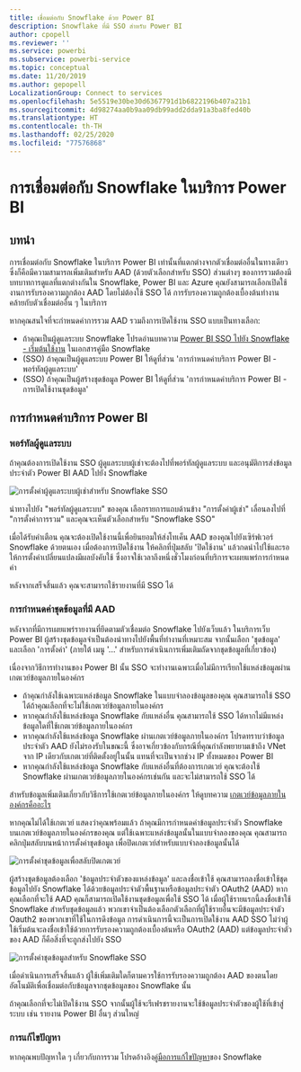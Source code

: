 ```yaml
---
title: เชื่อมต่อกับ Snowflake ด้วย Power BI
description: Snowflake ที่มี SSO สำหรับ Power BI
author: cpopell
ms.reviewer: ''
ms.service: powerbi
ms.subservice: powerbi-service
ms.topic: conceptual
ms.date: 11/20/2019
ms.author: gepopell
LocalizationGroup: Connect to services
ms.openlocfilehash: 5e5519e30be30d6367791d1b6822196b407a21b1
ms.sourcegitcommit: 4d98274aa0b9aa09db99add2dda91a3ba8fed40b
ms.translationtype: HT
ms.contentlocale: th-TH
ms.lasthandoff: 02/25/2020
ms.locfileid: "77576868"
---
```

#  <a name="connecting-to-snowflake-in-power-bi-service"></a>การเชื่อมต่อกับ Snowflake ในบริการ Power BI

## <a name="introduction"></a>บทนำ

การเชื่อมต่อกับ Snowflake ในบริการ Power BI เท่านั้นที่แตกต่างจากตัวเชื่อมต่ออื่นในทางเดียว ซึ่งก็คือมีความสามารถเพิ่มเติมสำหรับ AAD (ด้วยตัวเลือกสำหรับ SSO) ส่วนต่างๆ ของการรวมต้องมีบทบาทการดูแลที่แตกต่างกันใน Snowflake, Power BI และ Azure คุณยังสามารถเลือกเปิดใช้งานการรับรองความถูกต้อง AAD โดยไม่ต้องใช้ SSO ได้ การรับรองความถูกต้องเบื้องต้นทำงานคล้ายกับตัวเชื่อมต่ออื่น ๆ ในบริการ

หากคุณสนใจที่จะกำหนดค่าการรวม AAD รวมถึงการเปิดใช้งาน SSO แบบเป็นทางเลือก:
* ถ้าคุณเป็นผู้ดูแลระบบ Snowflake โปรดอ่านบทความ [Power BI SSO ไปยัง Snowflake - เริ่มต้นใช้งาน](https://docs.snowflake.net/manuals/LIMITEDACCESS/oauth-powerbi.html) ในเอกสารคู่มือ Snowflake
* (SSO) ถ้าคุณเป็นผู้ดูแลระบบ Power BI ให้ดูที่ส่วน 'การกำหนดค่าบริการ Power BI - พอร์ทัลผู้ดูแลระบบ'
* (SSO) ถ้าคุณเป็นผู้สร้างชุดข้อมูล Power BI ให้ดูที่ส่วน 'การกำหนดค่าบริการ Power BI - การเปิดใช้งานชุดข้อมูล'

## <a name="power-bi-service-configuration"></a>การกำหนดค่าบริการ Power BI

### <a name="admin-portal"></a>พอร์ทัลผู้ดูแลระบบ

ถ้าคุณต้องการเปิดใช้งาน SSO ผู้ดูแลระบบผู้เช่าจะต้องไปที่พอร์ทัลผู้ดูแลระบบ และอนุมัติการส่งข้อมูลประจำตัว Power BI AAD ไปยัง Snowflake

![การตั้งค่าผู้ดูแลระบบผู้เช่าสำหรับ Snowflake SSO](media/service-connect-snowflake/snowflakessotenant.png)

นำทางไปยัง "พอร์ทัลผู้ดูแลระบบ" ของคุณ เลือกรายการแถบด้านข้าง "การตั้งค่าผู้เช่า" เลื่อนลงไปที่ "การตั้งค่าการรวม" และคุณจะเห็นตัวเลือกสำหรับ "Snowflake  SSO"

เมื่อได้รับคำเตือน คุณจะต้องเปิดใช้งานนี้เพื่อยินยอมให้ส่งโทเค็น AAD ของคุณไปยังเซิร์ฟเวอร์ Snowflake ด้วยตนเอง เมื่อต้องการเปิดใช้งาน ให้คลิกที่ปุ่มสลับ 'ปิดใช้งาน' แล้วกดนำไปใช้และรอให้การตั้งค่าเปลี่ยนแปลงมีผลบังคับใช้ ซึ่งอาจใช้เวลาถึงหนึ่งชั่วโมงก่อนที่บริการจะเผยแพร่การกำหนดค่า

หลังจากเสร็จสิ้นแล้ว คุณจะสามารถใช้รายงานที่มี SSO ได้

### <a name="configuring-a-dataset-with-aad"></a>การกำหนดค่าชุดข้อมูลที่มี AAD

หลังจากที่มีการเผยแพร่รายงานที่ยึดตามตัวเชื่อมต่อ Snowflake ไปยังเว็บแล้ว ในบริการเว็บ Power BI ผู้สร้างชุดข้อมูลจำเป็นต้องนำทางไปยังพื้นที่ทำงานที่เหมาะสม จากนั้นเลือก 'ชุดข้อมูล' และเลือก 'การตั้งค่า' (ภายใต้ เมนู '...' สำหรับการดำเนินการเพิ่มเติมถัดจากชุดข้อมูลที่เกี่ยวข้อง)

เนื่องจากวิธีการทำงานของ Power BI นั้น SSO จะทำงานเฉพาะเมื่อไม่มีการเรียกใช้แหล่งข้อมูลผ่านเกตเวย์ข้อมูลภายในองค์กร

* ถ้าคุณกำลังใช้เฉพาะแหล่งข้อมูล Snowflake ในแบบจำลองข้อมูลของคุณ คุณสามารถใช้ SSO ได้ถ้าคุณเลือกที่จะไม่ใช้เกตเวย์ข้อมูลภายในองค์กร
* หากคุณกำลังใช้แหล่งข้อมูล Snowflake กับแหล่งอื่น คุณสามารถใช้ SSO ได้หากไม่มีแหล่งข้อมูลใดที่ใช้เกตเวย์ข้อมูลภายในองค์กร
* หากคุณกำลังใช้แหล่งข้อมูล Snowflake ผ่านเกตเวย์ข้อมูลภายในองค์กร โปรดทราบว่าข้อมูลประจำตัว AAD ยังไม่รองรับในขณะนี้ ซึ่งอาจเกี่ยวข้องกับกรณีที่คุณกำลังพยายามเข้าถึง VNet จาก IP เดียวกับเกตเวย์ที่ติดตั้งอยู่ในนั้น แทนที่จะเป็นจากช่วง IP ทั้งหมดของ Power BI
* หากคุณกำลังใช้แหล่งข้อมูล Snowflake กับแหล่งอื่นที่ต้องการเกตเวย์ คุณจะต้องใช้ Snowflake ผ่านเกตเวย์ข้อมูลภายในองค์กรเช่นกัน และจะไม่สามารถใช้ SSO ได้

สำหรับข้อมูลเพิ่มเติมเกี่ยวกับวิธีการใช้เกตเวย์ข้อมูลภายในองค์กร ให้ดูบทความ [เกตเวย์ข้อมูลภายในองค์กรคืออะไร](https://docs.microsoft.com/power-bi/service-gateway-onprem)

หากคุณไม่ได้ใช้เกตเวย์ แสดงว่าคุณพร้อมแล้ว ถ้าคุณมีการกำหนดค่าข้อมูลประจำตัว Snowflake บนเกตเวย์ข้อมูลภายในองค์กรของคุณ แต่ใช้เฉพาะแหล่งข้อมูลนั้นในแบบจำลองของคุณ คุณสามารถคลิกปุ่มสลับบนหน้าการตั้งค่าชุดข้อมูล เพื่อปิดเกตเวย์สำหรับแบบจำลองข้อมูลนั้นได้

![การตั้งค่าชุดข้อมูลเพื่อสลับปิดเกตเวย์](media/service-connect-snowflake/snowflake_gateway_toggle_off.png)

ผู้สร้างชุดข้อมูลต้องเลือก 'ข้อมูลประจำตัวของแหล่งข้อมูล' และลงชื่อเข้าใช้ คุณสามารถลงชื่อเข้าใช้ชุดข้อมูลไปยัง Snowflake ได้ด้วยข้อมูลประจำตัวพื้นฐานหรือข้อมูลประจำตัว OAuth2 (AAD) หากคุณเลือกที่จะใช้ AAD คุณก็สามารถเปิดใช้งานชุดข้อมูลเพื่อใช้ SSO ได้ เมื่อผู้ใช้รายแรกนี้ลงชื่อเข้าใช้ Snowflake สำหรับชุดข้อมูลแล้ว พวกเขาจำเป็นต้องเลือกตัวเลือกที่ผู้ใช้รายอื่นจะมีข้อมูลประจำตัว Oauth2 ของพวกเขาที่ใช้ในการดึงข้อมูล การดำเนินการนี้จะเป็นการเปิดใช้งาน AAD SSO ไม่ว่าผู้ใช้เริ่มต้นจะลงชื่อเข้าใช้ด้วยการรับรองความถูกต้องเบื้องต้นหรือ OAuth2 (AAD) แต่ข้อมูลประจำตัวของ AAD ก็คือสิ่งที่จะถูกส่งไปยัง SSO 

![การตั้งค่าชุดข้อมูลสำหรับ Snowflake SSO](media/service-connect-snowflake/snowflakessocredui.png)

เมื่อดำเนินการเสร็จสิ้นแล้ว ผู้ใช้เพิ่มเติมใดก็ตามควรใช้การรับรองความถูกต้อง AAD ของตนโดยอัตโนมัติเพื่อเชื่อมต่อกับข้อมูลจากชุดข้อมูลของ Snowflake นั้น

ถ้าคุณเลือกที่จะไม่เปิดใช้งาน SSO จากนั้นผู้ใช้จะรีเฟรชรายงานจะใช้ข้อมูลประจำตัวของผู้ใช้ที่เข้าสู่ระบบ เช่น รายงาน Power BI อื่นๆ ส่วนใหญ่

### <a name="troubleshooting"></a>การแก้ไขปัญหา

หากคุณพบปัญหาใด ๆ เกี่ยวกับการรวม โปรดอ้างอิง[คู่มือการแก้ไขปัญหา](https://docs.snowflake.net/manuals/LIMITEDACCESS/oauth-powerbi.html#troubleshooting)ของ Snowflake

